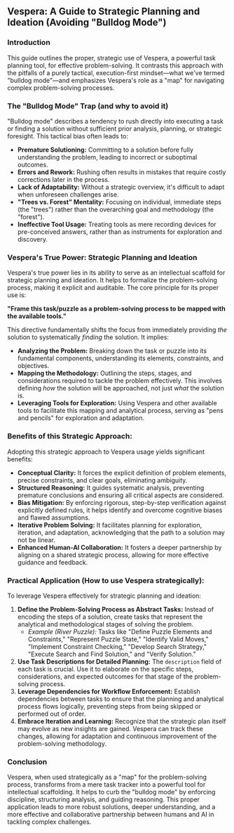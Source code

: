 ## Vespera: A Guide to Strategic Planning and Ideation (Avoiding "Bulldog Mode")

### Introduction

This guide outlines the proper, strategic use of Vespera, a powerful task planning tool, for effective problem-solving. It contrasts this approach with the pitfalls of a purely tactical, execution-first mindset—what we've termed "bulldog mode"—and emphasizes Vespera's role as a "map" for navigating complex problem-solving processes.

### The "Bulldog Mode" Trap (and why to avoid it)

"Bulldog mode" describes a tendency to rush directly into executing a task or finding a solution without sufficient prior analysis, planning, or strategic foresight. This tactical bias often leads to:

*   **Premature Solutioning:** Committing to a solution before fully understanding the problem, leading to incorrect or suboptimal outcomes.
*   **Errors and Rework:** Rushing often results in mistakes that require costly corrections later in the process.
*   **Lack of Adaptability:** Without a strategic overview, it's difficult to adapt when unforeseen challenges arise.
*   **"Trees vs. Forest" Mentality:** Focusing on individual, immediate steps (the "trees") rather than the overarching goal and methodology (the "forest").
*   **Ineffective Tool Usage:** Treating tools as mere recording devices for pre-conceived answers, rather than as instruments for exploration and discovery.

### Vespera's True Power: Strategic Planning and Ideation

Vespera's true power lies in its ability to serve as an intellectual scaffold for strategic planning and ideation. It helps to formalize the problem-solving process, making it explicit and auditable. The core principle for its proper use is:

**"Frame this task/puzzle as a problem-solving process to be mapped with the available tools."**

This directive fundamentally shifts the focus from immediately providing *the* solution to systematically *finding* the solution. It implies:

*   **Analyzing the Problem:** Breaking down the task or puzzle into its fundamental components, understanding its elements, constraints, and objectives.
*   **Mapping the Methodology:** Outlining the steps, stages, and considerations required to tackle the problem effectively. This involves defining *how* the solution will be approached, not just *what* the solution is.
*   **Leveraging Tools for Exploration:** Using Vespera and other available tools to facilitate this mapping and analytical process, serving as "pens and pencils" for exploration and adaptation.

### Benefits of this Strategic Approach:

Adopting this strategic approach to Vespera usage yields significant benefits:

*   **Conceptual Clarity:** It forces the explicit definition of problem elements, precise constraints, and clear goals, eliminating ambiguity.
*   **Structured Reasoning:** It guides systematic analysis, preventing premature conclusions and ensuring all critical aspects are considered.
*   **Bias Mitigation:** By enforcing rigorous, step-by-step verification against explicitly defined rules, it helps identify and overcome cognitive biases and flawed assumptions.
*   **Iterative Problem Solving:** It facilitates planning for exploration, iteration, and adaptation, acknowledging that the path to a solution may not be linear.
*   **Enhanced Human-AI Collaboration:** It fosters a deeper partnership by aligning on a shared strategic process, allowing for more effective guidance and feedback.

### Practical Application (How to use Vespera strategically):

To leverage Vespera effectively for strategic planning and ideation:

1.  **Define the Problem-Solving Process as Abstract Tasks:** Instead of encoding the steps of a solution, create tasks that represent the analytical and methodological stages of solving the problem.
    *   *Example (River Puzzle):* Tasks like "Define Puzzle Elements and Constraints," "Represent Puzzle State," "Identify Valid Moves," "Implement Constraint Checking," "Develop Search Strategy," "Execute Search and Find Solution," and "Verify Solution."
2.  **Use Task Descriptions for Detailed Planning:** The `description` field of each task is crucial. Use it to elaborate on the specific steps, considerations, and expected outcomes for that stage of the problem-solving process.
3.  **Leverage Dependencies for Workflow Enforcement:** Establish dependencies between tasks to ensure that the planning and analytical process flows logically, preventing steps from being skipped or performed out of order.
4.  **Embrace Iteration and Learning:** Recognize that the strategic plan itself may evolve as new insights are gained. Vespera can track these changes, allowing for adaptation and continuous improvement of the problem-solving methodology.

### Conclusion

Vespera, when used strategically as a "map" for the problem-solving process, transforms from a mere task tracker into a powerful tool for intellectual scaffolding. It helps to curb the "bulldog mode" by enforcing discipline, structuring analysis, and guiding reasoning. This proper application leads to more robust solutions, deeper understanding, and a more effective and collaborative partnership between humans and AI in tackling complex challenges.

